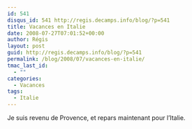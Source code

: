 ```yaml
---
id: 541
disqus_id: 541 http://regis.decamps.info/blog/?p=541
title: Vacances en Italie
date: 2008-07-27T07:01:52+00:00
author: Régis
layout: post
guid: http://regis.decamps.info/blog/?p=541
permalink: /blog/2008/07/vacances-en-italie/
tmac_last_id:
  - ""
categories:
  - Vacances
tags:
  - Italie
---
```

Je suis revenu de Provence, et repars maintenant pour l’Italie.
